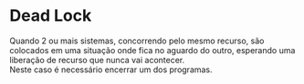 # Dead Lock
Quando 2 ou mais sistemas, concorrendo pelo mesmo recurso, são colocados em uma situação onde fica no aguardo do outro, esperando uma liberação de recurso que nunca vai acontecer.  
Neste caso é necessário encerrar um dos programas.  
